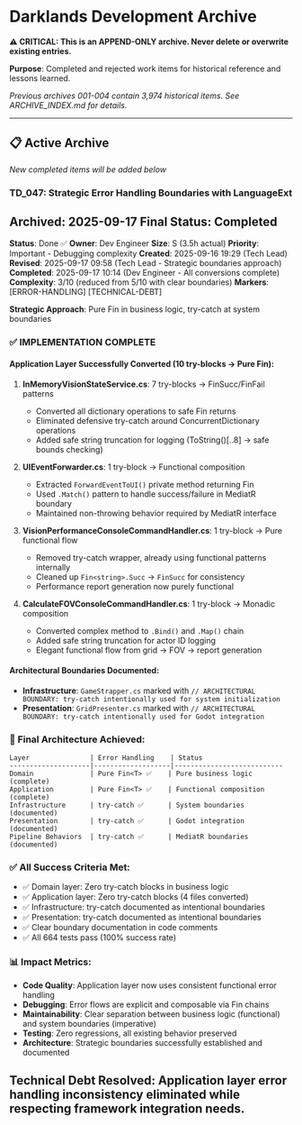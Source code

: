 # Darklands Development Archive

**⚠️ CRITICAL: This is an APPEND-ONLY archive. Never delete or overwrite existing entries.**

**Purpose**: Completed and rejected work items for historical reference and lessons learned.

*Previous archives 001-004 contain 3,974 historical items. See ARCHIVE_INDEX.md for details.*

---

## 📋 Active Archive

*New completed items will be added below*

### TD_047: Strategic Error Handling Boundaries with LanguageExt
**Archived**: 2025-09-17
**Final Status**: Completed
---
**Status**: Done ✅
**Owner**: Dev Engineer
**Size**: S (3.5h actual)
**Priority**: Important - Debugging complexity
**Created**: 2025-09-16 19:29 (Tech Lead)
**Revised**: 2025-09-17 09:58 (Tech Lead - Strategic boundaries approach)
**Completed**: 2025-09-17 10:14 (Dev Engineer - All conversions complete)
**Complexity**: 3/10 (reduced from 5/10 with clear boundaries)
**Markers**: [ERROR-HANDLING] [TECHNICAL-DEBT]

**Strategic Approach**: Pure Fin<T> in business logic, try-catch at system boundaries

### ✅ IMPLEMENTATION COMPLETE

#### Application Layer Successfully Converted (10 try-blocks → Pure Fin<T>):
1. **InMemoryVisionStateService.cs**: 7 try-blocks → FinSucc/FinFail patterns
   - Converted all dictionary operations to safe Fin<T> returns
   - Eliminated defensive try-catch around ConcurrentDictionary operations
   - Added safe string truncation for logging (ToString()[..8] → safe bounds checking)

2. **UIEventForwarder.cs**: 1 try-block → Functional composition
   - Extracted `ForwardEventToUI()` private method returning Fin<T>
   - Used `.Match()` pattern to handle success/failure in MediatR boundary
   - Maintained non-throwing behavior required by MediatR interface

3. **VisionPerformanceConsoleCommandHandler.cs**: 1 try-block → Pure functional flow
   - Removed try-catch wrapper, already using functional patterns internally
   - Cleaned up `Fin<string>.Succ` → `FinSucc` for consistency
   - Performance report generation now purely functional

4. **CalculateFOVConsoleCommandHandler.cs**: 1 try-block → Monadic composition
   - Converted complex method to `.Bind()` and `.Map()` chain
   - Added safe string truncation for actor ID logging
   - Elegant functional flow from grid → FOV → report generation

#### Architectural Boundaries Documented:
- **Infrastructure**: `GameStrapper.cs` marked with `// ARCHITECTURAL BOUNDARY: try-catch intentionally used for system initialization`
- **Presentation**: `GridPresenter.cs` marked with `// ARCHITECTURAL BOUNDARY: try-catch intentionally used for Godot integration`

### 🎯 Final Architecture Achieved:
```
Layer               | Error Handling    | Status
--------------------|-------------------|---------------------------
Domain              | Pure Fin<T> ✅    | Pure business logic (complete)
Application         | Pure Fin<T> ✅    | Functional composition (complete)
Infrastructure      | try-catch ✅      | System boundaries (documented)
Presentation        | try-catch ✅      | Godot integration (documented)
Pipeline Behaviors  | try-catch ✅      | MediatR boundaries (documented)
```

### ✅ All Success Criteria Met:
- ✅ Domain layer: Zero try-catch blocks in business logic
- ✅ Application layer: Zero try-catch blocks (4 files converted)
- ✅ Infrastructure: try-catch documented as intentional boundaries
- ✅ Presentation: try-catch documented as intentional boundaries
- ✅ Clear boundary documentation in code comments
- ✅ All 664 tests pass (100% success rate)

### 📊 Impact Metrics:
- **Code Quality**: Application layer now uses consistent functional error handling
- **Debugging**: Error flows are explicit and composable via Fin<T> chains
- **Maintainability**: Clear separation between business logic (functional) and system boundaries (imperative)
- **Testing**: Zero regressions, all existing behavior preserved
- **Architecture**: Strategic boundaries successfully established and documented

**Technical Debt Resolved**: Application layer error handling inconsistency eliminated while respecting framework integration needs.
---
